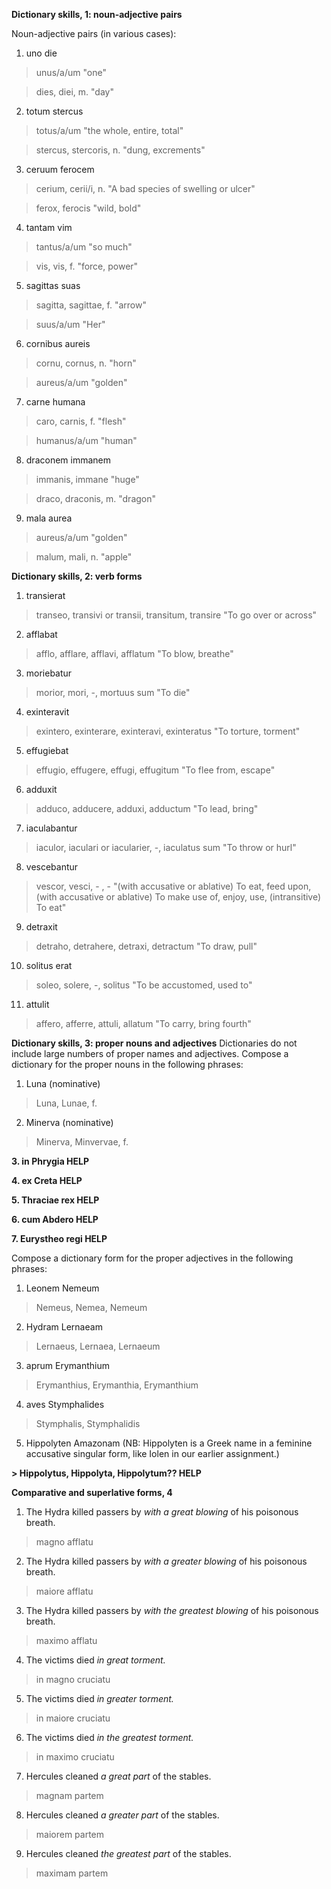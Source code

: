 **Dictionary skills, 1: noun-adjective pairs**

Noun-adjective pairs (in various cases):

1. uno die

> unus/a/um "one"

> dies, diei, m. "day"

2. totum stercus

> totus/a/um "the whole, entire, total"
 
> stercus, stercoris, n. "dung, excrements"

3. ceruum ferocem

> cerium, cerii/i, n. "A bad species of swelling or ulcer"

> ferox, ferocis "wild, bold"

4. tantam vim

> tantus/a/um "so much"

> vis, vis, f. "force, power"

5. sagittas suas

> sagitta, sagittae, f. "arrow"

> suus/a/um "Her"

6. cornibus aureis

> cornu, cornus, n. "horn"

> aureus/a/um "golden"

7. carne humana

> caro, carnis, f. "flesh"
 
> humanus/a/um "human"

8. draconem immanem

> immanis, immane "huge"

> draco, draconis, m. "dragon"

9. mala aurea

> aureus/a/um "golden"

> malum, mali, n. "apple"

**Dictionary skills, 2: verb forms**

1. transierat

> transeo, transivi or transii, transitum, transire "To go over or across"

2. afflabat

> afflo, afflare, afflavi, afflatum "To blow, breathe"

3. moriebatur

> morior, mori, -, mortuus sum "To die"

4. exinteravit

> exintero, exinterare, exinteravi, exinteratus "To torture, torment"

5. effugiebat

> effugio, effugere, effugi, effugitum "To flee from, escape"

6. adduxit

> adduco, adducere, adduxi, adductum "To lead, bring"

7. iaculabantur

> iaculor, iaculari or iacularier, -, iaculatus sum "To throw or hurl"

8. vescebantur

> vescor, vesci, - , - "(with accusative or ablative) To eat, feed upon, (with accusative or ablative) To make use of, enjoy, use, (intransitive) To eat"

9. detraxit

> detraho, detrahere, detraxi, detractum "To draw, pull"

10. solitus erat

> soleo, solere, -, solitus "To be accustomed, used to"

11. attulit

> affero, afferre, attuli, allatum "To carry, bring fourth"

**Dictionary skills, 3: proper nouns and adjectives**
Dictionaries do not include large numbers of proper names and adjectives. Compose a dictionary for the proper nouns in the following phrases:

1. Luna (nominative)

> Luna, Lunae, f.

2. Minerva (nominative)

> Minerva, Minvervae, f.

**3. in Phrygia HELP**

> 

**4. ex Creta HELP**

> 

**5. Thraciae rex HELP**

> 

**6. cum Abdero HELP**

> 

**7. Eurystheo regi HELP**

> 

Compose a dictionary form for the proper adjectives in the following phrases:

1. Leonem Nemeum

> Nemeus, Nemea, Nemeum

2. Hydram Lernaeam

> Lernaeus, Lernaea, Lernaeum

3. aprum Erymanthium

> Erymanthius, Erymanthia, Erymanthium

4. aves Stymphalides

> Stymphalis, Stymphalidis

5. Hippolyten Amazonam (NB: Hippolyten is a Greek name in a feminine accusative singular form, like Iolen in our earlier assignment.)

**> Hippolytus, Hippolyta, Hippolytum?? HELP**

**Comparative and superlative forms, 4**

1. The Hydra killed passers by *with a great blowing* of his poisonous breath.

> magno afflatu

2. The Hydra killed passers by *with a greater blowing* of his poisonous breath.

> maiore afflatu

3. The Hydra killed passers by *with the greatest blowing* of his poisonous breath.

> maximo afflatu

4. The victims died *in great torment.*

> in magno cruciatu

5. The victims died *in greater torment.*

> in maiore cruciatu

6. The victims died *in the greatest torment.*

> in maximo cruciatu

7. Hercules cleaned *a great part* of the stables.

> magnam partem

8. Hercules cleaned *a greater part* of the stables.

> 	maiorem partem

9. Hercules cleaned *the greatest part* of the stables.

> maximam partem
